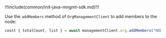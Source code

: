 !!!include(common/init-java-mngmt-sdk.md)!!!

Use the `addMembers` method of `OrgManagementClient` to add members to the node:

```javascript
cosnt { totalCount, list } = await managementClient.org.addMembers("NODE_ID", ["USER_ID"])
```